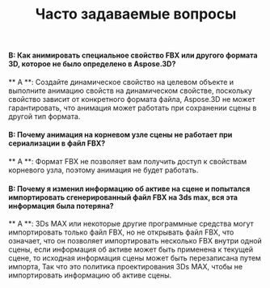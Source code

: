 ﻿---
title: Часто задаваемые вопросы
type: docs
weight: 190
url: /ru/net/faqs/
description: Часто задаваемые вопросы о Aspose.3D для. Сетка.
---
#### **В: Как анимировать специальное свойство FBX или другого формата 3D, которое не было определено в Aspose.3D?**
** A **: Создайте динамическое свойство на целевом объекте и выполните анимацию свойств на динамическом свойстве, поскольку свойство зависит от конкретного формата файла, Aspose.3D не может гарантировать, что анимация может работать при сохранении сцены в другой тип формата.
#### **В: Почему анимация на корневом узле сцены не работает при сериализации в файл FBX?**
** A **: Формат FBX не позволяет вам получить доступ к свойствам корневого узла, поэтому анимация не будет работать.
#### **В: Почему я изменил информацию об активе на сцене и попытался импортировать сгенерированный файл FBX на 3ds max, вся эта информация была потеряна?**
** A **: 3Ds MAX или некоторые другие программные средства могут импортировать только файл FBX, но не открывать файл FBX, что означает, что он позволяет импортировать несколько FBX внутри одной сцены, если информация об активе может быть применена к текущей сцене, то исходная информация сцены может быть перезаписана путем импорта, Так что это политика проектирования 3Ds MAX, чтобы не импортировать информацию об активе сцены.

